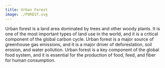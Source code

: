 ```yaml
---
title: Urban Forest
image: ./FOREST.svg
---
```


Urban forest is a land area dominated by trees and other woody plants. It is one of the most important types of land use in the world, and it is a critical component of the global carbon cycle. Urban forest is a major source of greenhouse gas emissions, and it is a major driver of deforestation, soil erosion, and water pollution. Urban forest is a key component of the global food system, and it is essential for the production of food, feed, and fiber for human consumption.